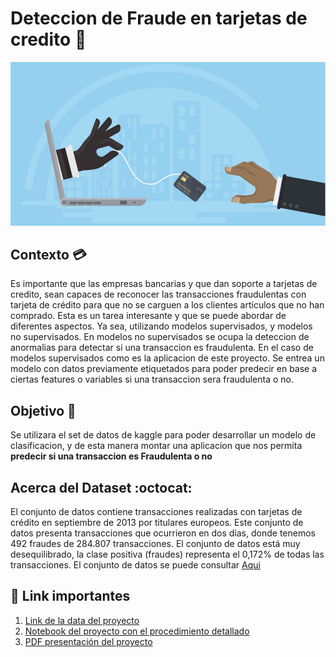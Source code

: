 # **Deteccion de Fraude en tarjetas de credito** 💸

![banner_proyecto](Figures/card_banner.jpg)

## Contexto 💳
Es importante que las empresas bancarias y que dan soporte a tarjetas de credito, sean capaces de reconocer las transacciones fraudulentas con tarjeta de crédito para que no se carguen a los clientes artículos que no han comprado. Esta es un tarea interesante y que se puede abordar de diferentes aspectos. Ya sea, utilizando modelos supervisados, y modelos no supervisados. En modelos no supervisados se ocupa la deteccion de anormalias para detectar si una transaccion es fraudulenta. En el caso de modelos supervisados como es la aplicacion de este proyecto. Se entrea un modelo con datos previamente etiquetados para poder predecir en base a ciertas features o variables si una transaccion sera fraudulenta o no.

## Objetivo 💢
Se utilizara el set de datos de kaggle para poder desarrollar un  modelo  de clasificacion,  y de esta manera montar una aplicacion que nos permita **predecir si una transaccion es Fraudulenta o no**

## Acerca del Dataset :octocat:
El conjunto de datos contiene transacciones realizadas con tarjetas de crédito en septiembre de 2013 por titulares europeos.
Este conjunto de datos presenta transacciones que ocurrieron en dos días, donde tenemos 492 fraudes de 284.807 transacciones. El conjunto de datos está muy desequilibrado, la clase positiva (fraudes) representa el 0,172% de todas las transacciones. 
El conjunto de datos se puede consultar [Aqui](https://www.kaggle.com/datasets/mlg-ulb/creditcardfraud)

## 🔗 Link importantes 
1. [Link de la data del proyecto](codigo/data/creditcard.csv)
2. [Notebook del proyecto con el procedimiento detallado](https://nbviewer.org/github/SergioRodMa/Proyecto_CF_ML/blob/main/codigo/Fraude_ML.ipynb)
2. [PDF presentación del proyecto](Presentacion_Credit_card)

